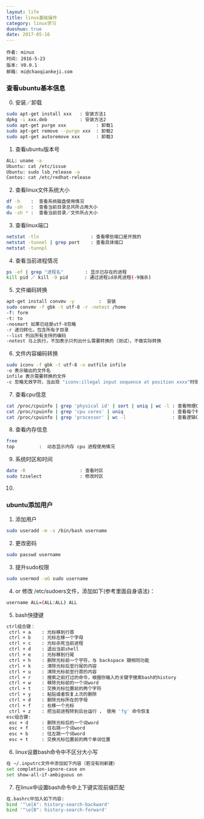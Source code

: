 ```yaml
---
layout: life
title: linux基础操作
category: linux学习
duoshuo: true
date: 2017-05-16
---
```



    作者: minus
    时间: 2016-5-23
    版本: V0.0.1
    邮箱: mi@chaoqiankeji.com

<!-- more -->

### 查看ubuntu基本信息
0. 安装／卸载
```sh
sudo apt-get install xxx   : 安装方法1
dpkg -i xxx.deb            : 安装方法2
sudo apt-get purge xxx           : 卸载1
sudo apt-get remove --purge xxx  : 卸载2
sudo apt-get autoremove xxx      : 卸载3
```
1. 查看ubuntu版本号
```sh
ALL: uname -a
Ubuntu: cat /etc/issue
Ubuntu: sudo lsb_release -a
Centos: cat /etc/redhat-release
```
2. 查看linux文件系统大小
```sh
df -h    :  查看系统磁盘使用情况
du -sh   :  查看当前目录总共所占用大小
du -sh * :  查看当前目录／文件所占大小
```
3. 查看linux端口
```sh
netstat -tln                   : 查看哪些端口是开放的
netstat -tunnel | grep port    : 查看具体端口
netstat -tunnpl
```
4. 查看当前进程情况
```sh
ps -ef | grep "进程名"        : 显示已存在的进程
kill pid ／ kill -9 pid      : 通过进程id杀死进程(-9强杀)
```
5. 文件编码转换
```sh
apt-get install convmv -y         :  安装
sudo convmv -f gbk -t utf-8 -r -notest /home
-f: form
-t: to
-nosmart 如果已经是utf-8忽略
-r 递归转化，包含所有子目录
--list 列出所有支持的编码
-notest 马上执行，不加表示只列出什么需要转换的（测试），不做实际转换
```
6. 文件内容编码转换
```sh
sudo iconv -f gbk -t utf-8 -o outfile infile
-o 表示输出的文件名
infile 表示需要转换的文件
-c 忽略无效字符，当出现 "iconv:illegal input sequence at position xxxx"时很有用
```
7. 查看cpu信息
```sh
cat /proc/cpuinfo | grep 'physical id' | sort | uniq | wc -l : 查看物理CPU个数
cat /proc/cpuinfo | grep 'cpu cores' | uniq                  : 查看每个物理CPU中core的个数（即核数）
cat /proc/cpuinfo | grep 'processor' | wc -l                 : 查看逻辑CPU的个数
```
8. 查看内存信息
```sh
free 
top         :  动态显示内存 cpu 进程使用情况
```
9. 系统时区和时间
```sh
date -R                    : 查看时区
sudo tzselect              : 修改时区
```
10. 



### ubuntu添加用户
1. 添加用户
```sh
sudo useradd -m -s /bin/bash username
```
    
2. 更改密码
```sh
sudo passwd username
```
3. 提升sudo权限
```sh
sudo usermod -aG sudo username
```

4. or 修改 /etc/sudoers文件，添加如下(参考里面自身语法)：
```sh
username ALL=(ALL:ALL) ALL
```

5. bash快捷键
```sh
ctrl组合键：
 ctrl + a    : 光标移到行首
 ctrl + b    : 光标左移一个字母
 ctrl + c    : 光标杀死当前进程
 ctrl + d    : 退出当前shell
 ctrl + e    : 光标移到行尾
 ctrl + h    : 删除光标前一个字符，与 backspace 键相同功能
 ctrl + k    : 清除光标后至行尾的内容
 ctrl + u    : 清除光标前至行首的内容
 ctrl + r    : 搜索之前打过的命令，根据你输入的关键字搜索bash的history
 ctrl + w    : 移除光标前的一个词word
 ctrl + t    : 交换光标位置前的两个字符
 ctrl + y    : 粘贴或者恢复上次的删除
 ctrl + d    : 删除光标所在的字母
 ctrl + f    : 右移一个光标
 ctrl + z    : 把当前进程转到后台运行 ， 使用 'fg' 命令恢复
esc组合键:
 esc + d     : 删除光标后的一个词word
 esc + f     : 往右跳一个词word
 esc + b     : 往左跳一个词word
 esc + t     : 交换光标位置前的两个单词位置
```

6. linux设置bash命令中不区分大小写
```sh
在 ~/.inputrc文件中添加如下内容（若没有则新建）
set completion-ignore-case on
set show-all-if-ambiguous on
```

7. 在linux中设置bash命令中上下键实现前缀匹配
```sh
在.bashrc中加入如下内容:
bind '"\e[A": history-search-backward'
bind '"\e[B": history-search-forward'
```
